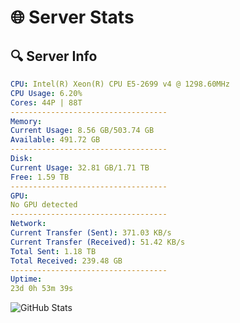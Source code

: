 # 🌐 Server Stats
## 🔍 Server Info
```yaml
CPU: Intel(R) Xeon(R) CPU E5-2699 v4 @ 1298.60MHz
CPU Usage: 6.20%
Cores: 44P | 88T
-----------------------------------
Memory:
Current Usage: 8.56 GB/503.74 GB
Available: 491.72 GB
-----------------------------------
Disk:
Current Usage: 32.81 GB/1.71 TB
Free: 1.59 TB
-----------------------------------
GPU:
No GPU detected
-----------------------------------
Network:
Current Transfer (Sent): 371.03 KB/s
Current Transfer (Received): 51.42 KB/s
Total Sent: 1.18 TB
Total Received: 239.48 GB
-----------------------------------
Uptime:
23d 0h 53m 39s
```
![GitHub Stats](https://img.shields.io/badge/Updated-2025-05-12_18:02:27-blue)